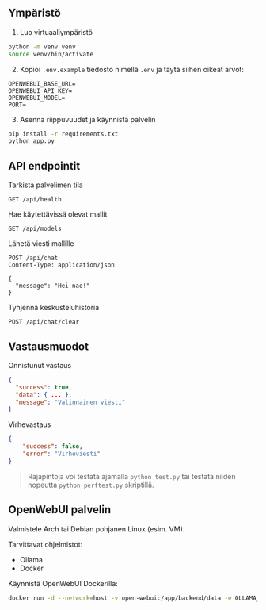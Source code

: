 ## Ympäristö

1. Luo virtuaaliympäristö

```sh
python -m venv venv
source venv/bin/activate
```

2. Kopioi `.env.example` tiedosto nimellä `.env` ja täytä siihen oikeat arvot:

```env
OPENWEBUI_BASE_URL=
OPENWEBUI_API_KEY=
OPENWEBUI_MODEL=
PORT=
```

3. Asenna riippuvuudet ja käynnistä palvelin

```sh
pip install -r requirements.txt
python app.py
```

## API endpointit

Tarkista palvelimen tila

```
GET /api/health
```

Hae käytettävissä olevat mallit

```
GET /api/models
```

Lähetä viesti mallille

```
POST /api/chat
Content-Type: application/json

{
  "message": "Hei nao!"
}
```

Tyhjennä keskusteluhistoria

```
POST /api/chat/clear
```

## Vastausmuodot

Onnistunut vastaus

```json
{
  "success": true,
  "data": { ... },
  "message": "Valinnainen viesti"
}
```

Virhevastaus

```json
{
    "success": false,
    "error": "Virheviesti"
}
```

> Rajapintoja voi testata ajamalla `python test.py` tai testata niiden nopeutta `python perftest.py` skriptillä.

## OpenWebUI palvelin

Valmistele Arch tai Debian pohjanen Linux (esim. VM).

Tarvittavat ohjelmistot:

-   Ollama
-   Docker

Käynnistä OpenWebUI Dockerilla:

```sh
docker run -d --network=host -v open-webui:/app/backend/data -e OLLAMA_BASE_URL=http://127.0.0.1:11434 --name open-webui --restart always ghcr.io/open-webui/open-webui:main
```
